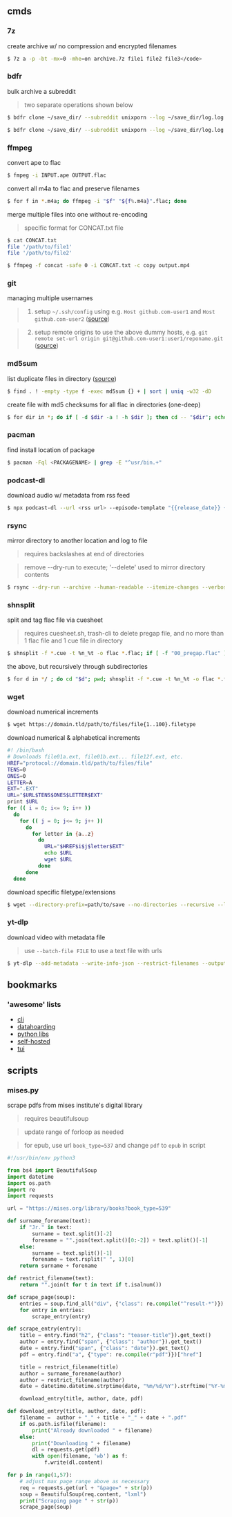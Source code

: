 ## cmds

### 7z

create archive w/ no compression and encrypted filenames

```bash
$ 7z a -p -bt -mx=0 -mhe=on archive.7z file1 file2 file3</code>
````

### bdfr

bulk archive a subreddit

> two separate operations shown below

```bash
$ bdfr clone ~/save_dir/ --subreddit unixporn --log ~/save_dir/log.log --sort top --time all --make-hard-links --file-scheme "{DATE}_{POSTID}_{UPVOTES}"

$ bdfr clone ~/save_dir/ --subreddit unixporn --log ~/save_dir/log.log --make-hard-links --folder-scheme "{DATE}_{TITLE}_{POSTID}_{UPVOTES}" --file-scheme "{UPVOTES}_{DATE}_{REDDITOR}_{POSTID}
```

### ffmpeg

convert ape to flac

```bash
$ fmpeg -i INPUT.ape OUTPUT.flac
```

convert all m4a to flac and preserve filenames

```bash
$ for f in *.m4a; do ffmpeg -i "$f" "${f%.m4a}".flac; done
```

merge multiple files into one without re-encoding

> specific format for CONCAT.txt file

```bash
$ cat CONCAT.txt
file '/path/to/file1'
file '/path/to/file2'

$ ffmpeg -f concat -safe 0 -i CONCAT.txt -c copy output.mp4
```

### git

managing multiple usernames

> 1. setup ```~/.ssh/config```  using e.g. ```Host github.com-user1``` and ```Host github.com-user2``` ([source](https://www.howtogeek.com/devops/how-to-fix-git-using-the-wrong-ssh-key-account/))

> 2. setup remote origins to use the above dummy hosts, e.g. ```git remote set-url origin git@github.com-user1:user1/reponame.git``` ([source](https://stackoverflow.com/questions/2432764/how-do-i-change-the-uri-url-for-a-remote-git-repository))

### md5sum
list duplicate files in directory ([source](https://unix.stackexchange.com/questions/277697/whats-the-quickest-way-to-find-duplicated-files/277707#277707))

```bash
$ find . ! -empty -type f -exec md5sum {} + | sort | uniq -w32 -dD
```

create file with md5 checksums for all flac in directories (one-deep)

```bash
$ for dir in *; do if [ -d $dir -a ! -h $dir ]; then cd -- "$dir"; echo "Generating md5sum for '$dir'"; md5sum *.flac > checksum.md5; cd .. ; fi; done;
```

### pacman

find install location of package

```bash
$ pacman -Fql <PACKAGENAME> | grep -E "^usr/bin.+"
```

### podcast-dl

download audio w/ metadata from rss feed

```bash
$ npx podcast-dl --url <rss url> --episode-template "{{release_date}} {{title}}" --archive archive.archive --include-meta --include-episode-meta --out-dir "."
```

### rsync

mirror directory to another location and log to file

> requires backslashes at end of directories

> remove --dry-run to execute; '--delete' used to mirror directory contents

```bash
$ rsync --dry-run --archive --human-readable --itemize-changes --verbose --exclude="lost+found" --delete FILES_TO_COPY/ WHERE_TO_COPY_TO/ | tee ~/DATE_rsync.log
```

### shnsplit

split and tag flac file via cuesheet

> requires cuesheet.sh, trash-cli to delete pregap file, and no more than 1 flac file and 1 cue file in directory

```bash
$ shnsplit -f *.cue -t %n_%t -o flac *.flac; if [ -f "00_pregap.flac" ]; then trash 00_pregap.flac; fi; cuetag.sh *.cue [0-9]*.flac
```

the above, but recursively through subdirectories

```bash
$ for d in */ ; do cd "$d"; pwd; shnsplit -f *.cue -t %n_%t -o flac *.flac; if [ -f "00_pregap.flac" ]; then trash 00_pregap.flac; fi; cuetag.sh *.cue [0-9]*.flac; cd ..; done
```

### wget

download numerical increments

```bash
$ wget https://domain.tld/path/to/files/file{1..100}.filetype
```

download numerical & alphabetical increments

```bash
#! /bin/bash
# Downloads file01a.ext, file01b.ext... file12f.ext, etc.
HREF="protocol://domain.tld/path/to/files/file"
TENS=0
ONES=0
LETTER=A
EXT=".EXT"
URL="$URL$TENS$ONES$LETTER$EXT"
print $URL
for (( i = 0; i<= 9; i++ ))
  do
    for (( j = 0; j<= 9; j++ ))
      do
        for letter in {a..z}
          do
            URL="$HREF$i$j$letter$EXT"
            echo $URL
            wget $URL
          done
      done
  done
```

download specific filetype/extensions

```bash
$ wget --directory-prefix=path/to/save --no-directories --recursive --level=1 --span-hosts --domains=https://domain.tld --accept ext1,ext2,ext3 https://domain.tld/path/to/files
```

### yt-dlp

download video with metadata file

> use ```--batch-file FILE``` to use a text file with urls

```bash
$ yt-dlp --add-metadata --write-info-json --restrict-filenames --output "%(title)s_%(upload_date)s_%(id)s.%(ext)s" http://video.url/id
```

## bookmarks

### 'awesome' lists

* [cli](https://github.com/agarrharr/awesome-cli-apps)
* [datahoarding](https://github.com/simon987/awesome-datahoarding)
* [python libs](https://github.com/vinta/awesome-python)
* [self-hosted](https://github.com/awesome-selfhosted/awesome-selfhosted)
* [tui](https://github.com/rothgar/awesome-tuis)

## scripts

### mises.py

scrape pdfs from mises institute's digital library

> requires beautifulsoup

> update range of forloop as needed

> for epub, use url ```book_type=537``` and change ```pdf``` to ```epub``` in script

```python
#!/usr/bin/env python3

from bs4 import BeautifulSoup
import datetime
import os.path
import re
import requests

url = "https://mises.org/library/books?book_type=539"

def surname_forename(text):
    if "Jr." in text:
        surname = text.split()[-2]
        forename = "".join(text.split()[0:-2]) + text.split()[-1]
    else:
        surname = text.split()[-1]
        forename = text.rsplit(" ", 1)[0]
    return surname + forename

def restrict_filename(text):
    return "".join(t for t in text if t.isalnum())

def scrape_page(soup):
    entries = soup.find_all("div", {"class": re.compile("^result-*")})
    for entry in entries:
        scrape_entry(entry)

def scrape_entry(entry):
    title = entry.find("h2", {"class": "teaser-title"}).get_text()
    author = entry.find("span", {"class": "author"}).get_text()
    date = entry.find("span", {"class": "date"}).get_text()
    pdf = entry.find("a", {"type": re.compile(r"pdf")})["href"]

    title = restrict_filename(title)
    author = surname_forename(author)
    author = restrict_filename(author)
    date = datetime.datetime.strptime(date, "%m/%d/%Y").strftime("%Y-%m-%d")

    download_entry(title, author, date, pdf)

def download_entry(title, author, date, pdf):
    filename =  author + "_" + title + "_" + date + ".pdf"
    if os.path.isfile(filename):
        print("Already downloaded " + filename)
    else:
        print("Downloading " + filename)
        dl = requests.get(pdf)
        with open(filename, 'wb') as f:
            f.write(dl.content)

for p in range(1,57):
    # adjust max page range above as necessary
    req = requests.get(url + "&page=" + str(p))
    soup = BeautifulSoup(req.content, "lxml")
    print("Scraping page " + str(p))
    scrape_page(soup)
```
